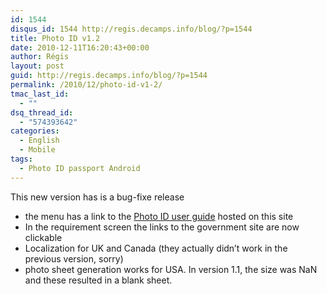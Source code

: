 ```yaml
---
id: 1544
disqus_id: 1544 http://regis.decamps.info/blog/?p=1544
title: Photo ID v1.2
date: 2010-12-11T16:20:43+00:00
author: Régis
layout: post
guid: http://regis.decamps.info/blog/?p=1544
permalink: /2010/12/photo-id-v1-2/
tmac_last_id:
  - ""
dsq_thread_id:
  - "574393642"
categories:
  - English
  - Mobile
tags:
  - Photo ID passport Android
---
```

This new version has is a bug-fixe release

  * the menu has a link to the [Photo ID user guide](http://regis.decamps.info/blog/projects/photo-id-android/#userguide) hosted on this site
  * In the requirement screen the links to the government site are now clickable
  * Localization for UK and Canada (they actually didn’t work in the previous version, sorry)
  * photo sheet generation works for USA. In version 1.1, the size was NaN and these resulted in a blank sheet.
